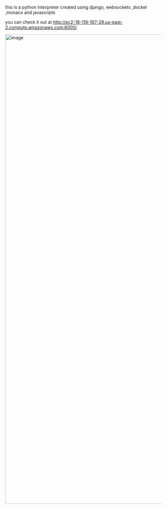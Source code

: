 this is a  python interpreter  created using django, websockets ,docker ,monaco and javascripts

you can check it out at 
http://ec2-18-119-167-29.us-east-2.compute.amazonaws.com:8000/



<img width="1510" alt="image" src="https://github.com/user-attachments/assets/12e3c7e8-d92e-4676-864f-153af193b996" />
